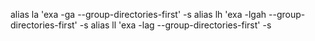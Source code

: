 

alias la 'exa -ga --group-directories-first' -s
alias lh 'exa -lgah --group-directories-first' -s
alias ll 'exa -lag --group-directories-first' -s

